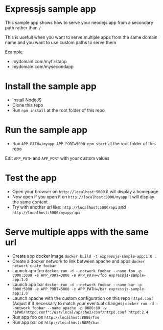 Expressjs sample app
===

This sample app shows how to serve your neodejs app from a secondary path rather than `/`

This is usefull when you want to serve multiple apps from the same domain name and you want to use custom paths to serve them

Example:
- mydomain.com/myfirstapp
- mydomain.com/mysecondapp

# Install the sample app
- Install NodeJS
- Clone this repo
- Run `npm install` at the root folder of this repo

# Run the sample app
- Run `APP_PATH=/myapp APP_PORT=5000 npm start` at the root folder of this repo

Edit `APP_PATH` and `APP_PORT` with your custom values

# Test the app
- Open your browser on `http://localhost:5000` it will display a homepage
- Now open if you open it on `http://localhost:5000/myapp` it will display the same content
- Try with another url like: `http://localhost:5000/api` and `http://localhost:5000/myapp/api`

# Serve multiple apps with the same url 
- Create app docker image
`docker build -t expressjs-sample-app:1.0 .`
- Create a docker network to link between apache and apps
`docker network crate foobar` 
- Launch app foo 
`docker run -d --network foobar --name foo -p 3000:3000 -e APP_PORT=3000 -e APP_PATH=/foo expressjs-sample-app:1.0`
- Launch app bar
`docker run -d --network foobar --name bar -p 5000:5000 -e APP_PORT=5000 -e APP_PATH=/bar expressjs-sample-app:1.0`
- Launch apache with the custom configuration on this repo `httpd.conf` (Adjust if if necessary to match your eventual changes)
`docker run -d --network foobar --name apache -p 8080:80 -v "$PWD/httpd.conf":/usr/local/apache2/conf/httpd.conf httpd:2.4`
- Run app foo on `http://localhost:8080/foo`
- Run app bar on `http://localhost:8080/bar`